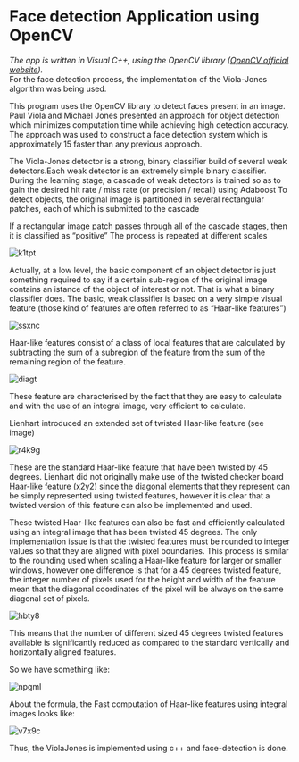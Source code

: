 # Face detection Application using OpenCV

_The app is written in Visual C++, using the OpenCV library ([OpenCV official website](http://opencv.org/))._ <br>
For the face detection process, the implementation of the Viola-Jones algorithm was being used.


This program uses the OpenCV library to detect faces present in an image. Paul Viola and Michael Jones presented an approach for object detection which minimizes computation time while achieving high detection accuracy. The approach was used to construct a face detection system which is approximately 15 faster than any previous approach.


The Viola-Jones detector is a strong, binary classifier build of several weak detectors.Each weak detector is an extremely simple binary classifier.
During the learning stage, a cascade of weak detectors is trained so as to gain the desired hit rate / miss rate (or precision / recall) using Adaboost To detect objects, the original image is partitioned in several rectangular patches, each of which is submitted to the cascade

If a rectangular image patch passes through all of the cascade stages, then it is classified as “positive” The process is repeated at different scales







![k1tpt](https://user-images.githubusercontent.com/32521929/31375991-fad4439a-adc0-11e7-9da6-147e93d544a7.png)

Actually, at a low level, the basic component of an object detector is just something required to say if a certain sub-region of the original image contains an istance of the object of interest or not. That is what a binary classifier does.
The basic, weak classifier is based on a very simple visual feature (those kind of features are often referred to as “Haar-like features”)





![ssxnc](https://user-images.githubusercontent.com/32521929/31376044-2f05030c-adc1-11e7-938a-d91cfceb21e9.png)









Haar-like features consist of a class of local features that are calculated by subtracting the sum of a subregion of the feature from the sum of the remaining region of the feature.









![diagt](https://user-images.githubusercontent.com/32521929/31376070-4faf56e8-adc1-11e7-9e17-04d546641070.png)








These feature are characterised by the fact that they are easy to calculate and with the use of an integral image, very efficient to calculate.

Lienhart introduced an extended set of twisted Haar-like feature (see image)











![r4k9g](https://user-images.githubusercontent.com/32521929/31376104-6c4bb49a-adc1-11e7-8bde-af7aac118ec0.png)

















These are the standard Haar-like feature that have been twisted by 45 degrees. Lienhart did not originally make use of the twisted checker board Haar-like feature (x2y2) since the diagonal elements that they represent can be simply represented using twisted features, however it is clear that a twisted version of this feature can also be implemented and used.

These twisted Haar-like features can also be fast and efficiently calculated using an integral image that has been twisted 45 degrees. The only implementation issue is that the twisted features must be rounded to integer values so that they are aligned with pixel boundaries. This process is similar to the rounding used when scaling a Haar-like feature for larger or smaller windows, however one difference is that for a 45 degrees twisted feature, the integer number of pixels used for the height and width of the feature mean that the diagonal coordinates of the pixel will be always on the same diagonal set of pixels.














![hbty8](https://user-images.githubusercontent.com/32521929/31376128-88aab47e-adc1-11e7-8e90-be78e837fba1.png)















This means that the number of different sized 45 degrees twisted features available is significantly reduced as compared to the standard vertically and horizontally aligned features.

So we have something like: 















![npgml](https://user-images.githubusercontent.com/32521929/31376173-ab2a683c-adc1-11e7-8713-af30ec75f1f1.png)
















About the formula, the Fast computation of Haar-like features using integral images looks like:















![v7x9c](https://user-images.githubusercontent.com/32521929/31376209-cb761618-adc1-11e7-9b3a-854c31d63e6b.png)
































Thus, the ViolaJones is implemented using c++ and face-detection is done.
